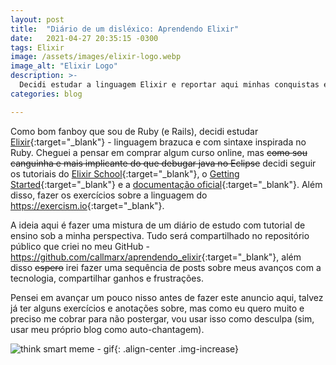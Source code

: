 ```yaml
---
layout: post
title:  "Diário de um disléxico: Aprendendo Elixir"
date:   2021-04-27 20:35:15 -0300
tags: Elixir
image: /assets/images/elixir-logo.webp
image_alt: "Elixir Logo"
description: >-
  Decidi estudar a linguagem Elixir e reportar aqui minhas conquistas e tropeços.
categories: blog

---
```


Como bom fanboy que sou de Ruby (e Rails), decidi estudar
[Elixir](https://elixir-lang.org){:target="_blank"} - linguagem brazuca e com sintaxe inspirada no
Ruby. Cheguei a pensar em comprar algum curso online, mas ~~como sou canguinha e mais implicante do
que debugar java no Eclipse~~ decidi seguir os tutoriais do
[Elixir School](https://elixirschool.com/pt/){:target="_blank"}, o
[Getting Started](https://elixir-lang.org/getting-started){:target="_blank"} e a
[documentação oficial](https://hexdocs.pm/elixir/Kernel.html){:target="_blank"}. Além disso, fazer
os exercícios sobre a linguagem do <https://exercism.io>{:target="_blank"}.
<!-- excerpt-end -->

A ideia aqui é fazer uma mistura de um diário de estudo com tutorial de ensino sob a minha
perspectiva. Tudo será compartilhado no repositório público que criei no meu GitHub -
<https://github.com/callmarx/aprendendo_elixir>{:target="_blank"}, além disso ~~espero~~ irei fazer
uma sequência de posts sobre meus avanços com a tecnologia, compartilhar ganhos e frustrações.

Pensei em avançar um pouco nisso antes de fazer este anuncio aqui, talvez já ter alguns exercícios
e anotações sobre, mas como eu quero muito e preciso me cobrar para não postergar, vou usar isso
como desculpa (sim, usar meu próprio blog como auto-chantagem).

![think smart meme - gif](https://c.tenor.com/qRq6uenJInkAAAAS/think-smart-meme.gif){: .align-center .img-increase}
